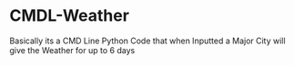 # CMDL-Weather

Basically its a CMD Line Python Code that when Inputted a Major City will give the Weather for up to 6 days
